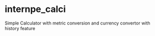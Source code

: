 # internpe_calci
Simple Calculator with metric conversion and currency convertor with history feature
